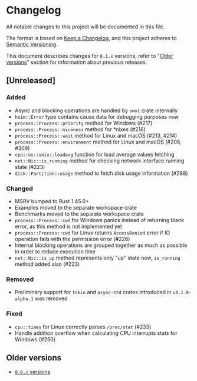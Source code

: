 # Changelog
All notable changes to this project will be documented in this file.

The format is based on [Keep a Changelog](https://keepachangelog.com/en/1.0.0/),
and this project adheres to [Semantic Versioning](https://semver.org/spec/v2.0.0.html).

This document describes changes for `0.1.x` versions,
refer to "[Older versions](#older-versions)" section
for information about previous releases.

## [Unreleased]

### Added

 * Async and blocking operations are handled by `smol` crate internally
 * `heim::Error` type contains cause data for debugging purposes now
 * `process::Process::priority` method for Windows (#217)
 * `process::Process::niceness` method for *nixes (#216)
 * `process::Process::wait` method for Linux and macOS (#213, #214)
 * `process::Process::environment` method for Linux and macOS (#208, #209)
 * `cpu::os::unix::loadavg` function for load average values fetching
 * `net::Nic::is_running` method for checking network interface running state (#223)
 * `disk::Partition::usage` method to fetch disk usage information (#288)

### Changed

 * MSRV bumped to Rust 1.45.0+
 * Examples moved to the separate workspace crate
 * Benchmarks moved to the separate workspace crate
 * `process::Process::cwd` for Windows panics instead of returning blank error, as this method is not implemented yet
 * `process::Process::cwd` for Linux returns `AccessDenied` error if IO operation fails with the permission error (#226)
 * Internal blocking operations are grouped together as much as possible in order to reduce execution time
 * `net::Nic::is_up` method represents only "up" state now, `is_running` method added also (#223)

### Removed

 * Preliminary support for `tokio` and `async-std` crates introduced in `v0.1.0-alpha.1` was removed

### Fixed

 * `cpu::times` for Linux correctly parses `/proc/stat` (#233)
 * Handle addition overflow when calculating CPU interrupts stats for Windows (#250)

## Older versions

 * [`0.0.x` versions](https://github.com/heim-rs/heim/blob/v0.0.10/CHANGELOG.md)
